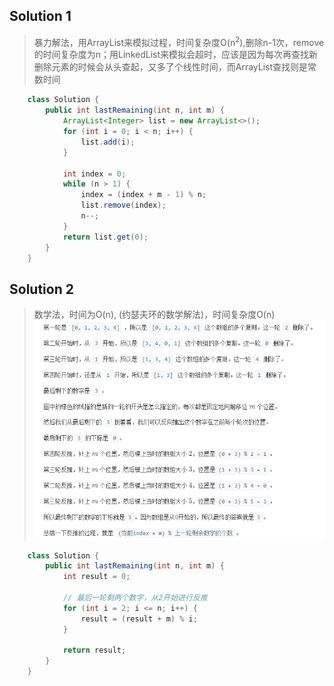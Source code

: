 ## Solution 1
> 暴力解法，用ArrayList来模拟过程，时间复杂度O(n<sup>2</sup>),删除n-1次，remove的时间复杂度为n；用LinkedList来模拟会超时，应该是因为每次再查找新删除元素的时候会从头查起，又多了个线性时间，而ArrayList查找则是常数时间

```java
    class Solution {
        public int lastRemaining(int n, int m) {
            ArrayList<Integer> list = new ArrayList<>();
            for (int i = 0; i < n; i++) {
                list.add(i);
            }

            int index = 0;
            while (n > 1) {
                index = (index + m - 1) % n;
                list.remove(index);
                n--;
            }
            return list.get(0);
        }
    }
```

## Solution 2
> 数学法，时间为O(n), (约瑟夫环的数学解法)，时间复杂度O(n)
![约瑟夫环的数学解法](./imgs/offer62.png)

```java
    class Solution {
        public int lastRemaining(int n, int m) {
            int result = 0;

            // 最后一轮剩两个数字，从2开始进行反推
            for (int i = 2; i <= n; i++) {
                result = (result + m) % i;
            }
            
            return result;
        }
    }
```
